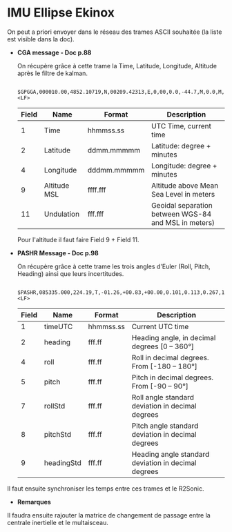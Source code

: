 IMU Ellipse Ekinox
====

On peut a priori envoyer dans le réseau des trames ASCII souhaitée (la liste est visible dans la doc).

* **CGA message - Doc p.88**

	On récupère grâce à cette trame la Time, Latitude, Longitude, Altitude après le filtre de kalman.
	
		$GPGGA,000010.00,4852.10719,N,00209.42313,E,0,00,0.0,-44.7,M,0.0,M,,,*63<CR><LF>
	
	|Field | Name | Format | Description |
	|---------|---------|-----------|--------------|
	| 1 | Time | hhmmss.ss | UTC Time, current time |
	| 2 | Latitude | ddmm.mmmmm | Latitude: degree + minutes |
	| 4 | Longitude | dddmm.mmmmm | Longitude: degree + minutes|
	| 9 | Altitude MSL | ffff.fff | Altitude above Mean Sea Level in meters |
	| 11 | Undulation | fff.fff | Geoidal separation between WGS-84 and MSL in meters) |
	
	Pour l'altitude il faut faire Field 9 + Field 11.
	
* **PASHR Message - Doc p.98**

	On récupère grâce à cette trame les trois angles d'Euler (Roll, Pitch, Heading) ainsi que leurs incertitudes.
	
		$PASHR,085335.000,224.19,T,-01.26,+00.83,+00.00,0.101,0.113,0.267,1,0*06<CR><LF>
		

	|Field | Name | Format | Description |
	|---------|---------|-----------|--------------|
	|1 | timeUTC | hhmmss.ss | Current UTC time |
	|2 | heading | fff.ff|  Heading angle, in decimal degrees [0 – 360°]|
	|4 | roll | fff.ff | Roll in decimal degrees. From [-180 – 180°]|
	|5 | pitch | fff.ff | Pitch in decimal degrees. From [-90 – 90°]|
	|7 | rollStd | fff.ff | Roll angle standard deviation in decimal degrees|
	|8 | pitchStd | fff.ff | Pitch angle standard deviation in decimal degrees|
	|9 | headingStd | fff.ff | Heading angle standard deviation in decimal degrees |
	

Il faut ensuite synchroniser les temps entre ces trames et le R2Sonic.

* **Remarques**

Il faudra ensuite rajouter la matrice de changement de passage entre la centrale inertielle et le multaisceau.